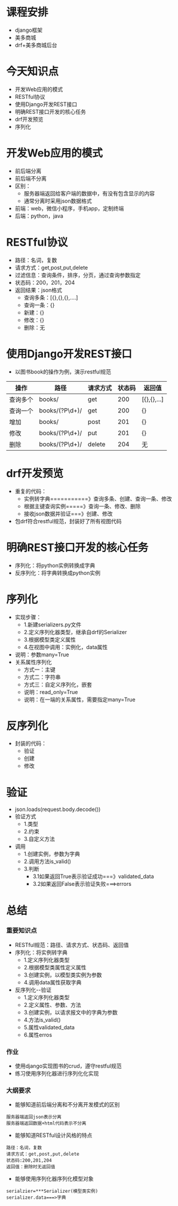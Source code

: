 # 课程安排

- django框架
- 美多商城
- drf+美多商城后台

# 今天知识点

- 开发Web应用的模式
- RESTful协议
- 使用Django开发REST接口
- 明确REST接口开发的核心任务
- drf开发预览
- 序列化

# 开发Web应用的模式

- 前后端分离
- 前后端不分离
- 区别：
    - 服务器端返回给客户端的数据中，有没有包含显示的内容
    - 通常分离时采用json数据格式
- 前端：web，微信小程序，手机app，定制终端
- 后端：python，java

# RESTful协议

- 路径：名词，复数
- 请求方式：get,post,put,delete
- 过滤信息：查询条件，排序，分页，通过查询参数指定
- 状态码：200，201，204
- 返回结果：json格式
    - 查询多条：[{},{},{},....]
    - 查询一条：{}
    - 新建：{}
    - 修改：{}
    - 删除：无

# 使用Django开发REST接口

- 以图书book的操作为例，演示restful规范

操作 | 路径 | 请求方式 | 状态码 | 返回值
---|---|---|---|---
查询多个|books/|get|200|[{},{},...]
查询一个|books/(?P<pk>\d+)/|get|200|{}
增加|books/|post|201|{}
修改|books/(?P<pk>\d+)/|put|201|{}
删除|books/(?P<pk>\d+)/|delete|204|无

# drf开发预览

- 重复的代码：
    - 实例转字典===========》查询多条、创建、查询一条、修改
    - 根据主键查询实例=====》查询一条、修改、删除
    - 接收json数据并验证===》创建、修改
- 包drf符合restful规范，封装好了所有视图代码

# 明确REST接口开发的核心任务

- 序列化：将python实例转换成字典
- 反序列化：将字典转换成python实例

# 序列化

- 实现步骤：
    - 1.新建serializers.py文件
    - 2.定义序列化器类型，继承自drf的Serializer
    - 3.根据模型类定义属性
    - 4.在视图中调用：实例化，data属性
- 说明：参数many=True
- 关系属性序列化
    - 方式一：主键
    - 方式二：字符串
    - 方式三：自定义序列化，嵌套
    - 说明：read_only=True
    - 说明：在一端的关系属性，需要指定many=True

# 反序列化

- 封装的代码：
    - 验证
    - 创建
    - 修改

# 验证

- json.loads(request.body.decode())
- 验证方式
    - 1.类型
    - 2.约束
    - 3.自定义方法
- 调用
    - 1.创建实例，参数为字典
    - 2.调用方法is_valid()
    - 3.判断
        - 3.1如果返回True表示验证成功===》validated_data
        - 3.2如果返回False表示验证失败===>errors

# 总结

### 重要知识点

- RESTful规范：路径、请求方式、状态码、返回值
- 序列化：将实例转字典
    - 1.定义序列化器类型
    - 2.根据模型类属性定义属性
    - 3.创建实例，以模型类实例为参数
    - 4.调用data属性获取字典
- 反序列化--验证
    - 1.定义序列化器类型
    - 2.定义属性、参数、方法
    - 3.创建实例，以请求报文中的字典为参数
    - 4.方法is_valid()
    - 5.属性validated_data
    - 6.属性erros

### 作业

- 使用django实现图书的crud，遵守restful规范
- 练习使用序列化器进行序列化化实现

### 大纲要求

- 能够知道前后端分离和不分离开发模式的区别

```
服务器端返回json表示分离
服务器端返回数据+html代码表示不分离
```

- 能够知道RESTful设计风格的特点

```
路径：名词，复数
请求方式：get,post,put,delete
状态码:200,201,204
返回值：删除时无返回值
```

- 能够使用序列化器序列化模型对象

```
serialzier=***Serializer(模型类实例)
serializer.data===>字典
```
